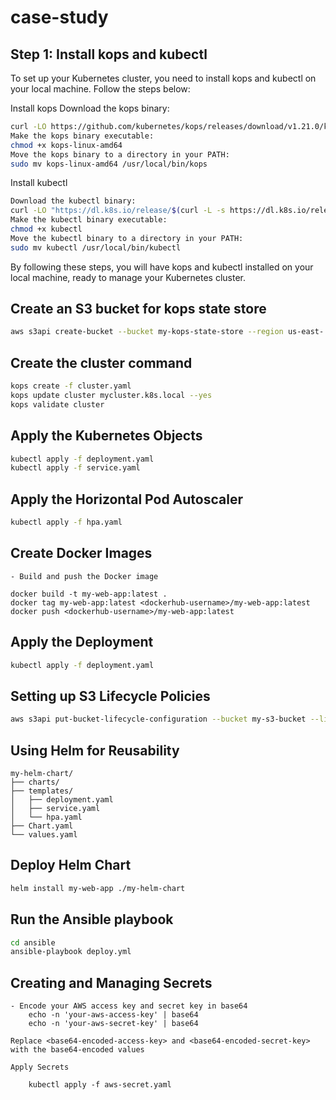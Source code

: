 # case-study

## Step 1: Install kops and kubectl
To set up your Kubernetes cluster, you need to install kops and kubectl on your local machine. Follow the steps below:

Install kops
Download the kops binary:
```bash
curl -LO https://github.com/kubernetes/kops/releases/download/v1.21.0/kops-linux-amd64
Make the kops binary executable:
chmod +x kops-linux-amd64
Move the kops binary to a directory in your PATH:
sudo mv kops-linux-amd64 /usr/local/bin/kops
```
Install kubectl
```bash
Download the kubectl binary:
curl -LO "https://dl.k8s.io/release/$(curl -L -s https://dl.k8s.io/release/stable.txt)/bin/linux/amd64/kubectl"
Make the kubectl binary executable:
chmod +x kubectl
Move the kubectl binary to a directory in your PATH:
sudo mv kubectl /usr/local/bin/kubectl
```
By following these steps, you will have kops and kubectl installed on your local machine, ready to manage your Kubernetes cluster.

## Create an S3 bucket for kops state store
```bash
aws s3api create-bucket --bucket my-kops-state-store --region us-east-
```
## Create the cluster command
```bash
kops create -f cluster.yaml
kops update cluster mycluster.k8s.local --yes
kops validate cluster
```
## Apply the Kubernetes Objects
```bash
kubectl apply -f deployment.yaml
kubectl apply -f service.yaml
```
## Apply the Horizontal Pod Autoscaler
```bash
kubectl apply -f hpa.yaml
```

## Create Docker Images
    - Build and push the Docker image

    docker build -t my-web-app:latest .
    docker tag my-web-app:latest <dockerhub-username>/my-web-app:latest
    docker push <dockerhub-username>/my-web-app:latest
    

## Apply the Deployment
```bash
kubectl apply -f deployment.yaml
```

## Setting up S3 Lifecycle Policies
```bash
aws s3api put-bucket-lifecycle-configuration --bucket my-s3-bucket --lifecycle-configuration file://lifecycle.json
```

## Using Helm for Reusability

```helm
my-helm-chart/
├── charts/
├── templates/
│   ├── deployment.yaml
│   ├── service.yaml
│   └── hpa.yaml
├── Chart.yaml
└── values.yaml
```

## Deploy Helm Chart

```bash
helm install my-web-app ./my-helm-chart
```


## Run the Ansible playbook
```bash
cd ansible
ansible-playbook deploy.yml
```


## Creating and Managing Secrets
    - Encode your AWS access key and secret key in base64
        echo -n 'your-aws-access-key' | base64
        echo -n 'your-aws-secret-key' | base64
     
    Replace <base64-encoded-access-key> and <base64-encoded-secret-key> with the base64-encoded values

    Apply Secrets

        kubectl apply -f aws-secret.yaml
    